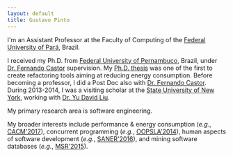 ```yaml
---
layout: default
title: Gustavo Pinto
---
```


I'm an Assistant Professor at the Faculty of Computing of the [Federal University of Pará](http://www.ufpa.br/), Brazil.

I received my Ph.D. from [Federal University of Pernambuco](http://cin.ufpe.br), Brazil, under [Dr. Fernando Castor](https://sites.google.com/a/cin.ufpe.br/castor) supervision. My [Ph.D. thesis]((http://gustavopinto.github.io/lost+found/thesis.pdf)) was one of the first to create refactoring tools aiming at reducing energy consumption. Before becoming a professor, I did a Post Doc also with [Dr. Fernando Castor](https://sites.google.com/a/cin.ufpe.br/castor). During 2013-2014, I was a visiting scholar at the [State University of New York](http://binghamton.edu), working with [Dr. Yu David Liu](http://www.cs.binghamton.edu/~davidl).

My primary research area is software engineering.

My broader interests include performance & energy consumption (*e.g.*, [CACM'2017](#)), concurrent programming (*e.g.*, [OOPSLA'2014](http://gustavopinto.github.io/lost+found/oopsla2014.pdf)), human aspects of software development (*e.g.*, [SANER'2016](http://gustavopinto.github.io/lost+found/saner2016.pdf)), and mining software databases (*e.g.*, [MSR'2015](http://gustavopinto.github.io/lost+found/msr2015.pdf)).


<!--
During my Ph.D., I studied how parallel programming techniques, in particular, thread management constructs and thread-safe data-structures, impact energy consumption. For instance, since we are moving from 2 to 32, 64 or even 128 cores, how can we save **energy** knowing that a 32 core processor consumes more **power** than one with 2 cores? My work on this topic, which is presented in a number of [publications](/publications), is synthesized in my Ph.D. thesis, entitled "[A Refactoring Approach to Improve Energy Consumption of Parallel Software Systems](http://gustavopinto.github.io/lost+found/thesis.pdf)".



# News for 2016
1. I had two papers accepted at [ICSME 2016](http://icsme2016.github.io/program/accepted.html): "[A Comprehensive Study on the Energy Efficiency of Java’s Thread-Safe Collections](http://gustavopinto.github.io/lost+found/icsme2016.pdf)" and "[How Does the Shift to GitHub Impact Project Collaboration?](https://www.dropbox.com/home/documents/ifpa/2016/writing_papers/ICSME-ERA?preview=icsme.pdf)"
1. I had a paper accepted at [ESEM 2016](http://alarcos.esi.uclm.es/eseiw2016/esem): "[Evidence Briefings: Towards a Medium to Transfer Knowledge from Systematic Reviews to Practitioners](http://gustavopinto.github.io/lost+found/esem2016.pdf)"
2. I had two papers accepted at [SANER 2016](http://saner.inf.usi.ch/): "[More Common Than You Think: An In-Depth Study of Casual Contributors](http://gustavopinto.github.io/lost+found/saner2016.pdf)" and "[An Empirical Study on the Usage of the Swift Programming Language](http://gustavopinto.github.io/lost+found/saner2016b.pdf)"
3. In 2016, I joined the [Federal Institute of Pará](http://ifpa.edu.br/), as an Assistant Professor.

# Service for 2016
1. [SBLP](http://cbsoft.org/cbsoft2016/sblp2016), [SBCARS](http://cbsoft.org/cbsoft2016/sbcars2016), [IWSR](http://www.softrefactoring.com/), [PyCon Poster Session (chair)](https://us.pycon.org/2016/schedule/posters/list/)


2016: [PyCon](https://us.pycon.org/2016/) (Poster Session Co-Chair).
- 2015: [SUSCOM](http://www.journals.elsevier.com/sustainable-computing/), [CBSoft](http://cbsoft.org/cbsoft2015/)[[SBES](cbsoft.org/sbes2015/), [SBLP](cbsoft.org/sblp2015/)], [CSBC](http://csbc2015.cin.ufpe.br/)[[CTD](http://cbsoft.org/cbsoft2015/wtdsoft?lang=pt)], [J. Science of Computer Programming](http://www.journals.elsevier.com/science-of-computer-programming/), [PyCon](https://us.pycon.org/2015/) (Poster Session Co-Chair).
- 2014: [OOPSLA](http://2014.splashcon.org/events/oopsla2014)[[AeC](http://2014.splashcon.org/committee/splash2014-artifacts-artifact-evaluation-committee)], [SUSCOM](http://www.journals.elsevier.com/sustainable-computing/), [ECOOP](http://ecoop14.it.uu.se/), SAC, [PyCon](https://us.pycon.org/2014) (Poster Session Co-Chair).
- 2013: CBSoft[SBES].
- 2012: CBSoft[SBES], WSL.
- 2011: CBSoft[SBES, Tools, WBDSDM], CSBC[SEMISH].-->




<!-- I [teach workshops](/cv.html#teaching) on data visualization and manipulation for scientists. I also develop a number of R packages. With collaborators, I'm developing packages to run fisheries stock assessment simulations with [Stock Synthesis][nefsc] software ([ss3sim]), measure ecological portfolio effects ([ecofolio]), and simulate salmon metapopulation portfolios ([metafolio]). -->

